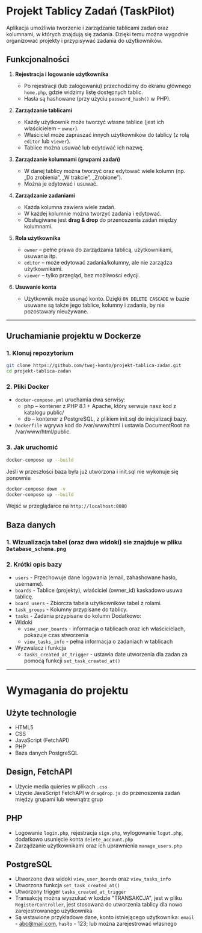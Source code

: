# Projekt Tablicy Zadań (TaskPilot)

Aplikacja umożliwia tworzenie i zarządzanie tablicami zadań oraz kolumnami, w których znajdują się zadania. Dzięki temu można wygodnie organizować projekty i przypisywać zadania do użytkowników.

## Funkcjonalności

1. **Rejestracja i logowanie użytkownika**  
   - Po rejestracji (lub zalogowaniu) przechodzimy do ekranu głównego `home.php`, gdzie widzimy listę dostępnych tablic.  
   - Hasła są hashowane (przy użyciu `password_hash()` w PHP).

2. **Zarządzanie tablicami**  
   - Każdy użytkownik może tworzyć własne tablice (jest ich właścicielem – `owner`).  
   - Właściciel może zapraszać innych użytkowników do tablicy (z rolą `editor` lub `viewer`).  
   - Tablice można usuwać lub edytować ich nazwę.

3. **Zarządzanie kolumnami (grupami zadań)**  
   - W danej tablicy można tworzyć oraz edytować wiele kolumn (np. „Do zrobienia”, „W trakcie”, „Zrobione”).  
   - Można je edytować i usuwać.  

4. **Zarządzanie zadaniami**  
   - Każda kolumna zawiera wiele zadań.  
   - W każdej kolumnie można tworzyć zadania i edytować.  
   - Obsługiwane jest **drag & drop** do przenoszenia zadań między kolumnami.  

5. **Rola użytkownika**  
   - `owner` – pełne prawa do zarządzania tablicą, użytkownikami, usuwania itp.  
   - `editor` – może edytować zadania/kolumny, ale nie zarządza użytkownikami.  
   - `viewer` – tylko przegląd, bez możliwości edycji.

6. **Usuwanie konta**  
   - Użytkownik może usunąć konto. Dzięki `ON DELETE CASCADE` w bazie usuwane są także jego tablice, kolumny i zadania, by nie pozostawały nieużywane.

---

## Uruchamianie projektu w Dockerze

### 1. Klonuj repozytorium
```bash
git clone https://github.com/twoj-konto/projekt-tablica-zadan.git
cd projekt-tablica-zadan
```

### 2. Pliki Docker
  - `docker-compose.yml` uruchamia dwa serwisy:
      - php – kontener z PHP 8.1 + Apache, który serwuje nasz kod z katalogu public/
      - db – kontener z PostgreSQL, z plikiem init.sql do inicjalizacji bazy.
  - `Dockerfile` wgrywa kod do /var/www/html i ustawia DocumentRoot na /var/www/html/public.

### 3. Jak uruchomić
```bash
docker-compose up --build
```
Jeśli w przeszłości baza była już utworzona i init.sql nie wykonuje się ponownie
```bash
docker-compose down -v
docker-compose up --build
```
Wejść w przeglądarce na `http://localhost:8080`

## Baza danych

### 1. Wizualizacja tabel (oraz dwa widoki) sie znajduje w pliku `Database_schema.png`

### 2. Krótki opis bazy
  - `users` - Przechowuje dane logowania (email, zahashowane hasło, username).
  - `boards` - Tablice (projekty), właściciel (owner_id) kaskadowo usuwa tablicę.
  - `board_users` - Zbiorcza tabela użytkowników tabel z rolami.
  - `task_groups` - Kolumny przypisane do tablicy.
  - `tasks` - Zadania przypisane do kolumn
Dodatkowo:
  - Widoki
     - `view_user_boards` - informacja o tablicach oraz ich właścicielach, pokazuje czas stworzenia
     - `view_tasks_info` - pełna informacja o zadaniach w tablicach
  - Wyzwalacz i funkcja
     - `tasks_created_at_trigger` - ustawia date utworzenia dla zadan za pomocą funkcji `set_task_created_at()`
   
  ---


# Wymagania do projektu

## Użyte technologie
  - HTML5
  - CSS
  - JavaScript (FetchAPI)
  - PHP
  - Baza danych PostgreSQL

## Design, FetchAPI
  - Użycie media quieries w plikach `.css`
  - Użycie JavaScript FetchAPI w `dragdrop.js` do przenoszenia zadań między grupami lub wewnątrz grup

## PHP
  - Logowanie `login.php`, rejestracja `sign.php`, wylogowanie `logut.php`, dodatkowo usunięcie konta `delete_account.php`
  - Zarządzanie użytkownikami oraz ich uprawnienia `manage_users.php`

## PostgreSQL
  - Utworzone dwa widoki `view_user_boards` oraz `view_tasks_info` 
  - Utworzona funkcja `set_task_created_at()`
  - Utworzony trigger `tasks_created_at_trigger`
  - Transakcję można wyszukać w kodzie "TRANSAKCJA", jest w pliku `RegisterController`, jest stosowana do utworzenia tablicy dla nowo zarejestrowanego użytkownika
  - Są wstawione przykładowe dane, konto istniejącego użytkownika: `email` - abc@mail.com, `hasło` - 123; lub można zarejestrować własnego
